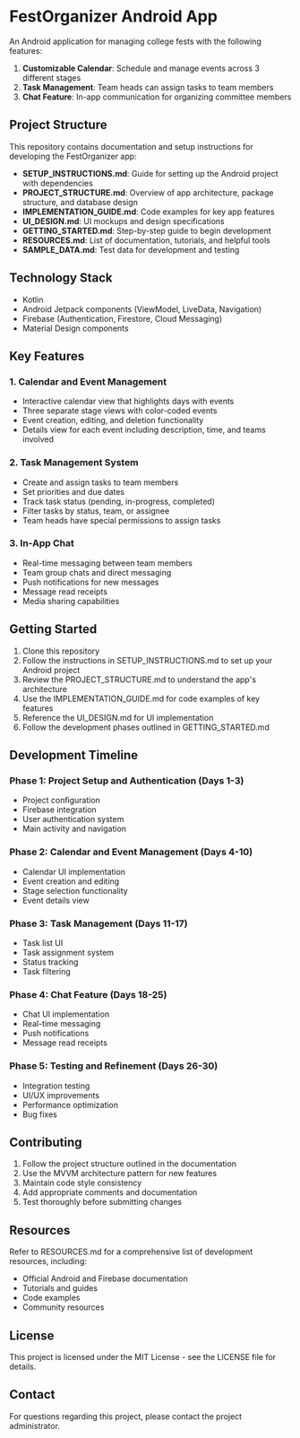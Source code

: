 # FestOrganizer Android App

An Android application for managing college fests with the following features:

1. **Customizable Calendar**: Schedule and manage events across 3 different stages
2. **Task Management**: Team heads can assign tasks to team members  
3. **Chat Feature**: In-app communication for organizing committee members

## Project Structure

This repository contains documentation and setup instructions for developing the FestOrganizer app:

- **SETUP_INSTRUCTIONS.md**: Guide for setting up the Android project with dependencies
- **PROJECT_STRUCTURE.md**: Overview of app architecture, package structure, and database design
- **IMPLEMENTATION_GUIDE.md**: Code examples for key app features
- **UI_DESIGN.md**: UI mockups and design specifications
- **GETTING_STARTED.md**: Step-by-step guide to begin development
- **RESOURCES.md**: List of documentation, tutorials, and helpful tools
- **SAMPLE_DATA.md**: Test data for development and testing

## Technology Stack
- Kotlin
- Android Jetpack components (ViewModel, LiveData, Navigation)
- Firebase (Authentication, Firestore, Cloud Messaging)
- Material Design components

## Key Features

### 1. Calendar and Event Management
- Interactive calendar view that highlights days with events
- Three separate stage views with color-coded events
- Event creation, editing, and deletion functionality
- Details view for each event including description, time, and teams involved

### 2. Task Management System
- Create and assign tasks to team members
- Set priorities and due dates
- Track task status (pending, in-progress, completed)
- Filter tasks by status, team, or assignee
- Team heads have special permissions to assign tasks

### 3. In-App Chat
- Real-time messaging between team members
- Team group chats and direct messaging
- Push notifications for new messages
- Message read receipts
- Media sharing capabilities

## Getting Started

1. Clone this repository
2. Follow the instructions in SETUP_INSTRUCTIONS.md to set up your Android project
3. Review the PROJECT_STRUCTURE.md to understand the app's architecture
4. Use the IMPLEMENTATION_GUIDE.md for code examples of key features
5. Reference the UI_DESIGN.md for UI implementation
6. Follow the development phases outlined in GETTING_STARTED.md

## Development Timeline

### Phase 1: Project Setup and Authentication (Days 1-3)
- Project configuration
- Firebase integration
- User authentication system
- Main activity and navigation

### Phase 2: Calendar and Event Management (Days 4-10)
- Calendar UI implementation
- Event creation and editing
- Stage selection functionality
- Event details view

### Phase 3: Task Management (Days 11-17)
- Task list UI
- Task assignment system
- Status tracking
- Task filtering

### Phase 4: Chat Feature (Days 18-25)
- Chat UI implementation
- Real-time messaging
- Push notifications
- Message read receipts

### Phase 5: Testing and Refinement (Days 26-30)
- Integration testing
- UI/UX improvements
- Performance optimization
- Bug fixes

## Contributing

1. Follow the project structure outlined in the documentation
2. Use the MVVM architecture pattern for new features
3. Maintain code style consistency
4. Add appropriate comments and documentation
5. Test thoroughly before submitting changes

## Resources

Refer to RESOURCES.md for a comprehensive list of development resources, including:
- Official Android and Firebase documentation
- Tutorials and guides
- Code examples
- Community resources

## License

This project is licensed under the MIT License - see the LICENSE file for details.

## Contact

For questions regarding this project, please contact the project administrator. 